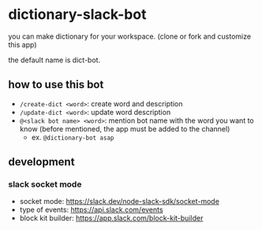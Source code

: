 # dictionary-slack-bot

you can make dictionary for your workspace. (clone or fork and customize this app)

the default name is dict-bot.

## how to use this bot

- `/create-dict <word>`: create word and description
- `/update-dict <word>`: update word description
- `@<slack bot name> <word>`: mention bot name with the word you want to know (before mentioned, the app must be added to the channel)
  - ex. `@dictionary-bot asap`

## development

### slack socket mode

- socket mode: https://slack.dev/node-slack-sdk/socket-mode
- type of events: https://api.slack.com/events
- block kit builder: https://app.slack.com/block-kit-builder
